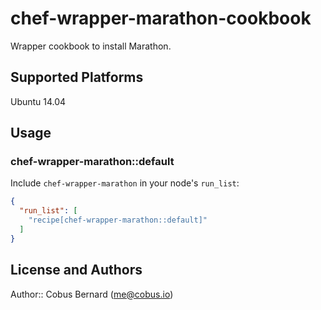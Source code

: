 # chef-wrapper-marathon-cookbook

Wrapper cookbook to install Marathon.

## Supported Platforms

Ubuntu 14.04

## Usage

### chef-wrapper-marathon::default

Include `chef-wrapper-marathon` in your node's `run_list`:

```json
{
  "run_list": [
    "recipe[chef-wrapper-marathon::default]"
  ]
}
```

## License and Authors

Author:: Cobus Bernard (<me@cobus.io>)
